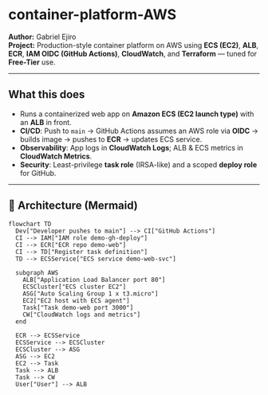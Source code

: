# container-platform-AWS

**Author:** Gabriel Ejiro  
**Project:** Production-style container platform on AWS using **ECS (EC2)**, **ALB**, **ECR**, **IAM OIDC (GitHub Actions)**, **CloudWatch**, and **Terraform** — tuned for **Free-Tier** use.

---

## What this does

- Runs a containerized web app on **Amazon ECS (EC2 launch type)** with an **ALB** in front.
- **CI/CD**: Push to `main` → GitHub Actions assumes an AWS role via **OIDC** → builds image → pushes to **ECR** → updates ECS service.
- **Observability**: App logs in **CloudWatch Logs**; ALB & ECS metrics in **CloudWatch Metrics**.
- **Security**: Least-privilege **task role** (IRSA-like) and a scoped **deploy role** for GitHub.

---

## 🧩 Architecture (Mermaid)

```mermaid
flowchart TD
  Dev["Developer pushes to main"] --> CI["GitHub Actions"]
  CI --> IAM["IAM role demo-gh-deploy"]
  CI --> ECR["ECR repo demo-web"]
  CI --> TD["Register task definition"]
  TD --> ECSService["ECS service demo-web-svc"]

  subgraph AWS
    ALB["Application Load Balancer port 80"]
    ECSCluster["ECS cluster EC2"]
    ASG["Auto Scaling Group 1 x t3.micro"]
    EC2["EC2 host with ECS agent"]
    Task["Task demo-web port 3000"]
    CW["CloudWatch logs and metrics"]
  end

  ECR --> ECSService
  ECSService --> ECSCluster
  ECSCluster --> ASG
  ASG --> EC2
  EC2 --> Task
  Task --> ALB
  Task --> CW
  User["User"] --> ALB
```
